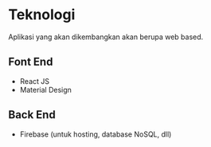 # Teknologi
Aplikasi yang akan dikembangkan akan berupa web based.

## Font End
- React JS
- Material Design

## Back End
- Firebase (untuk hosting, database NoSQL, dll)
